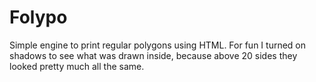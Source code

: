 # Folypo

Simple engine to print regular polygons using HTML. For fun I turned on
shadows to see what was drawn inside, because above 20 sides they looked
pretty much all the same.
